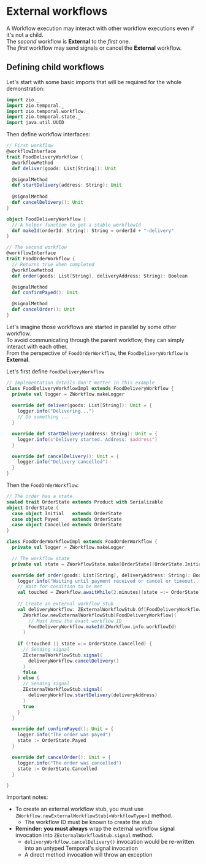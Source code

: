# External workflows

<head>
  <meta charset="UTF-8" />
  <meta name="description" content="ZIO Temporal external workflows" />
  <meta name="keywords" content="ZIO Temporal external workflows, Scala Temporal external workflows" />
</head>

A Workflow execution may interact with other workflow executions even if it's not a child.  
The _second_ workflow is **External** to the _first_ one.  
The _first_ workflow may send signals or cancel the **External** workflow.  

## Defining child workflows

Let's start with some basic imports that will be required for the whole demonstration:

```scala mdoc:silent
import zio._
import zio.temporal._
import zio.temporal.workflow._
import zio.temporal.state._
import java.util.UUID
```

Then define workflow interfaces:

```scala mdoc:silent
// First workflow
@workflowInterface
trait FoodDeliveryWorkflow {
  @workflowMethod
  def deliver(goods: List[String]): Unit

  @signalMethod
  def startDelivery(address: String): Unit
  
  @signalMethod
  def cancelDelivery(): Unit
}

object FoodDeliveryWorkflow {
  // A helper function to get a stable workflowId
  def makeId(orderId: String): String = orderId + "-delivery"
}

// The second workflow
@workflowInterface
trait FoodOrderWorkflow {
  // Returns true when completed
  @workflowMethod
  def order(goods: List[String], deliveryAddress: String): Boolean

  @signalMethod
  def confirmPayed(): Unit

  @signalMethod
  def cancelOrder(): Unit
}

```

Let's imagine those workflows are started in parallel by some other workflow.  
To avoid communicating through the parent workflow, they can simply interact with each other.  
From the perspective of `FoodOrderWorkflow`, the `FoodDeliveryWorkflow` is **External**.  

Let's first define `FoodDeliveryWorkflow`
```scala mdoc:silent
// Implementation details don't matter in this example
class FoodDeliveryWorkflowImpl extends FoodDeliveryWorkflow {
  private val logger = ZWorkflow.makeLogger
  
  override def deliver(goods: List[String]): Unit = {
    logger.info("Delivering...")
    // Do something ...
  }

  override def startDelivery(address: String): Unit = {
    logger.info(s"Delivery started. Address: $address")
  }

  override def cancelDelivery(): Unit = {
    logger.info("Delivery cancelled")
  }
}
```

Then the `FoodOrderWorkflow`:
```scala mdoc:silent
// The order has a state
sealed trait OrderState extends Product with Serializable
object OrderState {
  case object Initial   extends OrderState
  case object Payed     extends OrderState
  case object Cancelled extends OrderState
}

class FoodOrderWorkflowImpl extends FoodOrderWorkflow {
  private val logger = ZWorkflow.makeLogger

  // The workflow state
  private val state = ZWorkflowState.make[OrderState](OrderState.Initial)

  override def order(goods: List[String], deliveryAddress: String): Boolean = {
    logger.info("Waiting until payment received or cancel or timeout...")
    // Wait for condition to be met
    val touched = ZWorkflow.awaitWhile(2.minutes)(state =:= OrderState.Initial)
    
    // Create an external workflow stub
    val deliveryWorkflow: ZExternalWorkflowStub.Of[FoodDeliveryWorkflow] = 
      ZWorkflow.newExternalWorkflowStub[FoodDeliveryWorkflow](
        // Must know the exact workflow ID
        FoodDeliveryWorkflow.makeId(ZWorkflow.info.workflowId)
      )
    
    if (!touched || state =:= OrderState.Cancelled) {
      // Sending signal
      ZExternalWorkflowStub.signal(
        deliveryWorkflow.cancelDelivery()
      )
      false
    } else {
      // Sending signal
      ZExternalWorkflowStub.signal(
        deliveryWorkflow.startDelivery(deliveryAddress)
      )
      true
    }
  }

  override def confirmPayed(): Unit = {
    logger.info("The order was payed")
    state := OrderState.Payed
  }

  override def cancelOrder(): Unit = {
    logger.info("The order was cancelled")
    state := OrderState.Cancelled
  }

}
```

Important notes:

- To create an external workflow stub, you must use `ZWorkflow.newExternalWorkflowStub[<WorkflowType>]` method.
  - The workflow ID must be known to create the stub
- **Reminder: you must always** wrap the external workflow signal invocation into `ZExternalWorkflowStub.signal` method.
    - `deliveryWorkflow.cancelDelivery()` invocation would be re-written into an untyped Temporal's signal invocation
    - A direct method invocation will throw an exception